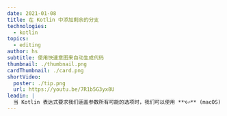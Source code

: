 ```yaml
---
date: 2021-01-08
title: 在 Kotlin 中添加剩余的分支
technologies:
  - kotlin
topics:
  - editing
author: hs
subtitle: 使用快速意图来自动生成代码
thumbnail: ./thumbnail.png
cardThumbnail: ./card.png
shortVideo:
  poster: ./tip.png
  url: https://youtu.be/7R1b5G3yx8U
leadin: |
  当 Kotlin 表达式要求我们涵盖参数所有可能的选项时，我们可以使用 **⌥⏎** (macOS) 或 **Alt+Return** (Windows/Linux) 来自动生成所有的分支。
---
```


